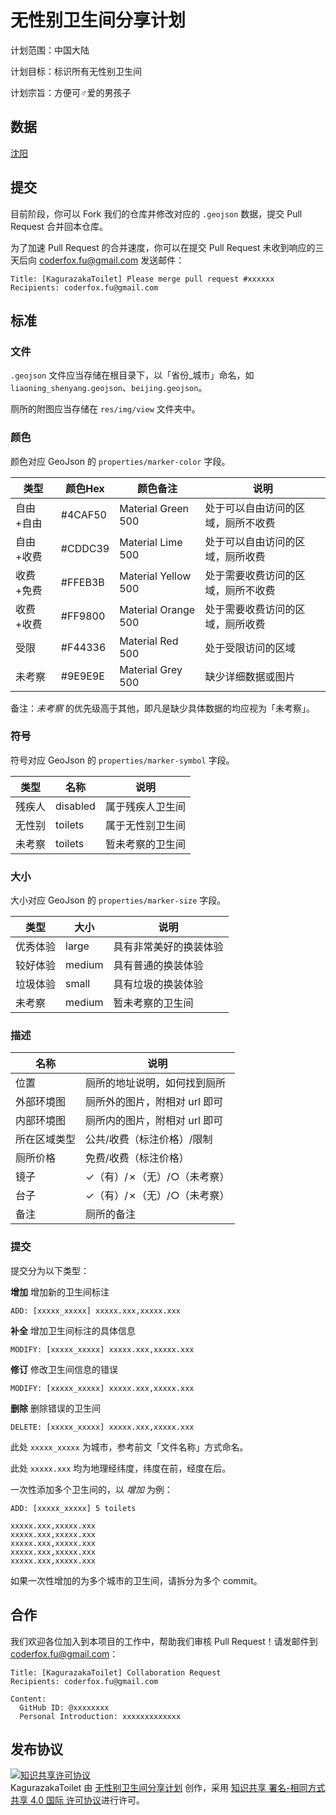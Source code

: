 无性别卫生间分享计划
=====

计划范围：中国大陆

计划目标：标识所有无性别卫生间

计划宗旨：方便可♂爱的男孩子

数据
-----

[沈阳](liaoning_shenyang.geojson)

提交
-----

目前阶段，你可以 Fork 我们的仓库并修改对应的 `.geojson` 数据，提交 Pull Request 合并回本仓库。

为了加速 Pull Request 的合并速度，你可以在提交 Pull Request 未收到响应的三天后向 <coderfox.fu@gmail.com> 发送邮件：

```
Title: [KagurazakaToilet] Please merge pull request #xxxxxx
Recipients: coderfox.fu@gmail.com
```

标准
-----

### 文件

`.geojson` 文件应当存储在根目录下，以「省份_城市」命名，如 `liaoning_shenyang.geojson`、`beijing.geojson`。

厕所的附图应当存储在 `res/img/view` 文件夹中。

### 颜色

颜色对应 GeoJson 的 `properties/marker-color` 字段。

|类型     |颜色Hex |颜色备注             |说明                              |
|---------|--------|---------------------|----------------------------------|
|自由+自由|#4CAF50 |Material Green 500   |处于可以自由访问的区域，厕所不收费|
|自由+收费|#CDDC39 |Material Lime 500    |处于可以自由访问的区域，厕所收费  |
|收费+免费|#FFEB3B |Material Yellow 500  |处于需要收费访问的区域，厕所不收费|
|收费+收费|#FF9800 |Material Orange 500  |处于需要收费访问的区域，厕所收费  |
|受限     |#F44336 |Material Red 500     |处于受限访问的区域                |
|未考察   |#9E9E9E |Material Grey 500    |缺少详细数据或图片                |

备注：*未考察* 的优先级高于其他，即凡是缺少具体数据的均应视为「未考察」。

### 符号

符号对应 GeoJson 的 `properties/marker-symbol` 字段。

|类型  |名称    |说明            |
|------|--------|----------------|
|残疾人|disabled|属于残疾人卫生间|
|无性别|toilets |属于无性别卫生间|
|未考察|toilets |暂未考察的卫生间|


### 大小

大小对应 GeoJson 的 `properties/marker-size` 字段。

|类型    |大小  |说明                  |
|--------|------|----------------------|
|优秀体验|large |具有非常美好的换装体验|
|较好体验|medium|具有普通的换装体验    |
|垃圾体验|small |具有垃圾的换装体验    |
|未考察  |medium|暂未考察的卫生间      |

### 描述

|名称        |说明                         |
|------------|-----------------------------|
|位置        |厕所的地址说明，如何找到厕所 |
|外部环境图  |厕所外的图片，附相对 url 即可|
|内部环境图  |厕所内的图片，附相对 url 即可|
|所在区域类型|公共/收费（标注价格）/限制   |
|厕所价格    |免费/收费（标注价格）        |
|镜子        |✓（有）/✗（无）/○（未考察）|
|台子        |✓（有）/✗（无）/○（未考察）|
|备注        |厕所的备注                   |

### 提交

提交分为以下类型：

**增加** 增加新的卫生间标注

```
ADD: [xxxxx_xxxxx] xxxxx.xxx,xxxxx.xxx
```

**补全** 增加卫生间标注的具体信息

```
MODIFY: [xxxxx_xxxxx] xxxxx.xxx,xxxxx.xxx
```

**修订** 修改卫生间信息的错误

```
MODIFY: [xxxxx_xxxxx] xxxxx.xxx,xxxxx.xxx
```

**删除** 删除错误的卫生间

```
DELETE: [xxxxx_xxxxx] xxxxx.xxx,xxxxx.xxx
```

此处 `xxxxx_xxxxx` 为城市，参考前文「文件名称」方式命名。

此处 `xxxxx.xxx` 均为地理经纬度，纬度在前，经度在后。

一次性添加多个卫生间的，以 *增加* 为例：

```
ADD: [xxxxx_xxxxx] 5 toilets

xxxxx.xxx,xxxxx.xxx
xxxxx.xxx,xxxxx.xxx
xxxxx.xxx,xxxxx.xxx
xxxxx.xxx,xxxxx.xxx
xxxxx.xxx,xxxxx.xxx
```

如果一次性增加的为多个城市的卫生间，请拆分为多个 commit。

合作
-----

我们欢迎各位加入到本项目的工作中，帮助我们审核 Pull Request！请发邮件到 <coderfox.fu@gmail.com>：

```
Title: [KagurazakaToilet] Collaboration Request
Recipients: coderfox.fu@gmail.com

Content:
  GitHub ID: @xxxxxxxx
  Personal Introduction: xxxxxxxxxxxxx
```

发布协议
-----

<a rel="license" href="http://creativecommons.org/licenses/by-sa/4.0/"><img alt="知识共享许可协议" style="border-width:0" src="https://i.creativecommons.org/l/by-sa/4.0/88x31.png" /></a><br /><span xmlns:dct="http://purl.org/dc/terms/" href="http://purl.org/dc/dcmitype/Dataset" property="dct:title" rel="dct:type">KagurazakaToilet</span> 由 <a xmlns:cc="http://creativecommons.org/ns#" href="https://github.com/coderfox/KagurazakaToilet" property="cc:attributionName" rel="cc:attributionURL">无性别卫生间分享计划</a> 创作，采用 <a rel="license" href="http://creativecommons.org/licenses/by-sa/4.0/">知识共享 署名-相同方式共享 4.0 国际 许可协议</a>进行许可。
